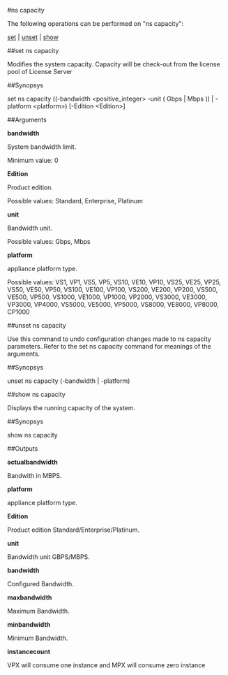 #ns capacity

The following operations can be performed on "ns capacity":


[set](#set-ns-capacity) | [unset](#unset-ns-capacity) | [show](#show-ns-capacity)

##set ns capacity

Modifies the system capacity. Capacity will be check-out from the license pool of License Server


##Synopsys

set ns capacity ((-bandwidth &lt;positive_integer>  -unit ( Gbps | Mbps )) | -platform &lt;platform>) [-Edition &lt;Edition>]


##Arguments

<b>bandwidth</b>
System bandwidth limit.
Minimum value: 0

<b>Edition</b>
Product edition.
Possible values: Standard, Enterprise, Platinum

<b>unit</b>
Bandwidth unit.
Possible values: Gbps, Mbps

<b>platform</b>
appliance platform type.
Possible values: VS1, VP1, VS5, VP5, VS10, VE10, VP10, VS25, VE25, VP25, VS50, VE50, VP50, VS100, VE100, VP100, VS200, VE200, VP200, VS500, VE500, VP500, VS1000, VE1000, VP1000, VP2000, VS3000, VE3000, VP3000, VP4000, VS5000, VE5000, VP5000, VS8000, VE8000, VP8000, CP1000



##unset ns capacity

Use this command to undo configuration changes made to ns capacity parameters..Refer to the set ns capacity command for meanings of the arguments.


##Synopsys

unset ns capacity (-bandwidth | -platform)


##show ns capacity

Displays the running capacity of the system.


##Synopsys

show ns capacity


##Outputs

<b>actualbandwidth</b>
Bandwith in MBPS.

<b>platform</b>
appliance platform type.

<b>Edition</b>
Product edition Standard/Enterprise/Platinum.

<b>unit</b>
Bandwidth unit GBPS/MBPS.

<b>bandwidth</b>
Configured Bandwidth.

<b>maxbandwidth</b>
Maximum Bandwidth.

<b>minbandwidth</b>
Minimum Bandwidth.

<b>instancecount</b>
VPX will consume one instance and MPX will consume zero instance




